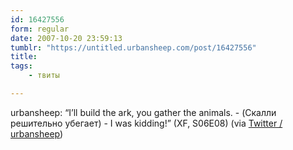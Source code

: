 ```yaml
---
id: 16427556
form: regular
date: 2007-10-20 23:59:13
tumblr: "https://untitled.urbansheep.com/post/16427556"
title:
tags:
    - твиты

---
```


<p>urbansheep: &ldquo;I&rsquo;ll build the ark, you gather the animals. - (Скалли решительно убегает) - I was kidding!&rdquo; (XF, S06E08) (via <a href="http://twitter.com/urbansheep/statuses/350859922">Twitter / urbansheep</a>)</p>

